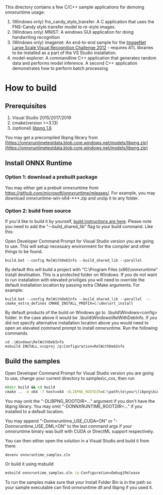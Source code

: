 This directory contains a few C/C++ sample applications for demoing onnxruntime usage:

1. (Windows only) fns_candy_style_transfer: A C application that uses the FNS-Candy style transfer model to re-style images. 
2. (Windows only) MNIST: A windows GUI application for doing handwriting recognition
3. (Windows only) imagenet: An end-to-end sample for the [ImageNet Large Scale Visual Recognition Challenge 2012](http://www.image-net.org/challenges/LSVRC/2012/) - requires ATL libraries to be installed as a part of the VS Studio installation.
4. model-explorer: A commandline C++ application that generates random data and performs model inference. A second C++ application demonstrates how to perform batch processing.

# How to build

## Prerequisites
1. Visual Studio 2015/2017/2019
2. cmake(version >=3.13)
3. (optional) [libpng 1.6](http://www.libpng.org/pub/png/libpng.html)

You may get a precompiled libpng library from [https://onnxruntimetestdata.blob.core.windows.net/models/libpng.zip](https://onnxruntimetestdata.blob.core.windows.net/models/libpng.zip)

## Install ONNX Runtime
### Option 1: download a prebuilt package
You may either get a prebuit onnxruntime from https://github.com/microsoft/onnxruntime/releases/. For example, you may download onnxruntime-win-x64-\*\*\*.zip and unzip it to any folder. 

### Option 2: build from source
If you'd like to build it by yourself, [build instructions are here](https://www.onnxruntime.ai/docs/how-to/build.html). Please note you need to add the "--build_shared_lib" flag to your build command. Like this:

Open Developer Command Prompt for Visual Studio version you are going to use. This will setup necessary environment for the compiler and other things to be found.
```
build.bat --config RelWithDebInfo --build_shared_lib --parallel 
```

By default this will build a project with "C:\Program Files (x86)\onnxruntime" install destination. This is a protected folder on Windows. If you do not want to run installation with elevated priviliges you will need to override the default installation location by passing extra CMake arguments. For example:

```
build.bat --config RelWithDebInfo --build_shared_lib --parallel  --cmake_extra_defines CMAKE_INSTALL_PREFIX=c:\dev\ort_install
```

By default products of the build on Windows go to .\build\Windows\<config> folder. In the case above it would be .\build\Windows\RelWithDebInfo.
If you did not specify alternative installation location above you would need to open an elevated command prompt to install onnxruntime.
Run the following commands.

```
cd .\Windows\RelWithDebInfo
msbuild INSTALL.vcxproj /p:Configuration=RelWithDebInfo
```

## Build the samples

Open Developer Command Prompt for Visual Studio version you are going to use, change your current directory to samples\c_cxx, then run
```bat
mkdir build && cd build
cmake .. -A x64 -T host=x64 -DLIBPNG_ROOTDIR=C:\path\to\your\libpng\binary -DONNXRUNTIME_ROOTDIR=c:\dev\ort_install
```
You may omit the "-DLIBPNG_ROOTDIR=..." argument if you don't have the libpng library.
You may omit "-DONNXRUNTIME_ROOTDIR=..." if you installed to a default location.

You may append "-Donnxruntime_USE_CUDA=ON" or "-Donnxruntime_USE_DML=ON" to the last command args if your onnxruntime binary was built with CUDA or DirectML support respectively.

You can then either open the solution in a Visual Studio and build it from there
```bat
devenv onnxruntime_samples.sln
```
Or build it using msbuild

```bat
msbuild onnxruntime_samples.sln /p:Configuration=Debug|Release
```

To run the samples make sure that your Install Folder Bin is in the path so your sample executable can find onnxruntime dll and libpng if you used it.


